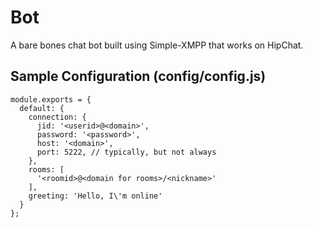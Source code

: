 Bot
===

A bare bones chat bot built using Simple-XMPP that works on HipChat.

Sample Configuration (config/config.js)
----------

```
module.exports = {
  default: {
    connection: {
      jid: '<userid>@<domain>',
      password: '<password>',
      host: '<domain>',
      port: 5222, // typically, but not always
    },
    rooms: [
      '<roomid>@<domain for rooms>/<nickname>'
    ],
    greeting: 'Hello, I\'m online'
  }
};
```
